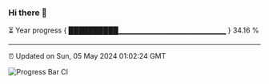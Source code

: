 ### Hi there 👋

⏳ Year progress { ██████████▁▁▁▁▁▁▁▁▁▁▁▁▁▁▁▁▁▁▁▁ } 34.16 %

---

⏰ Updated on Sun, 05 May 2024 01:02:24 GMT

![Progress Bar CI](https://github.com/JuvenileQ/Progress-Bar-CI/workflows/main/badge.svg)
